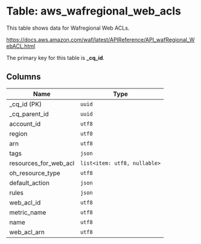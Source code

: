# Table: aws_wafregional_web_acls

This table shows data for Wafregional Web ACLs.

https://docs.aws.amazon.com/waf/latest/APIReference/API_wafRegional_WebACL.html

The primary key for this table is **_cq_id**.

## Columns

| Name          | Type          |
| ------------- | ------------- |
|_cq_id (PK)|`uuid`|
|_cq_parent_id|`uuid`|
|account_id|`utf8`|
|region|`utf8`|
|arn|`utf8`|
|tags|`json`|
|resources_for_web_acl|`list<item: utf8, nullable>`|
|oh_resource_type|`utf8`|
|default_action|`json`|
|rules|`json`|
|web_acl_id|`utf8`|
|metric_name|`utf8`|
|name|`utf8`|
|web_acl_arn|`utf8`|